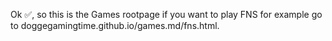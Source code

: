 Ok ✅, so this is the Games rootpage if you want to play FNS for example go to doggegamingtime.github.io/games.md/fns.html.
<title>Games</title>
